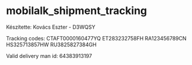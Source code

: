 # mobilalk_shipment_tracking

Készítette: Kovács Eszter - D3WQSY

Tracking codes: CTAFT0000160477YQ
                ET283232758FH
                RA123456789CN
                HS325713857HW
                RU3825827384GH

Valid delivery man id: 64383913197
